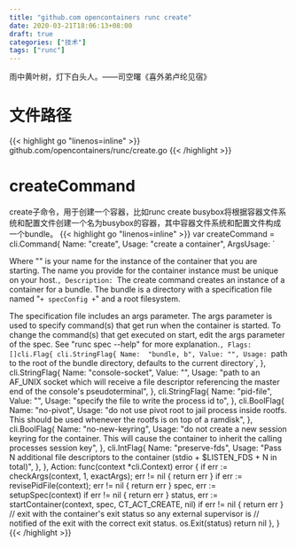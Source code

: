```yaml
---
title: "github.com opencontainers runc create"
date: 2020-03-21T18:06:13+08:00
draft: true
categories: ["技术"]
tags: ["runc"]
---
```

雨中黄叶树，灯下白头人。——司空曙《喜外弟卢纶见宿》
<!--more-->
# 文件路径
{{< highlight go "linenos=inline" >}}
github.com/opencontainers/runc/create.go
{{< /highlight >}}

# createCommand
create子命令，用于创建一个容器，比如runc create busybox将根据容器文件系统和配置文件创建一个名为busybox的容器，其中容器文件系统和配置文件构成一个bundle。
{{< highlight go "linenos=inline" >}}
var createCommand = cli.Command{
	Name:  "create",
	Usage: "create a container",
	ArgsUsage: `<container-id>

Where "<container-id>" is your name for the instance of the container that you
are starting. The name you provide for the container instance must be unique on
your host.`,
	Description: `The create command creates an instance of a container for a bundle. The bundle
is a directory with a specification file named "` + specConfig + `" and a root
filesystem.

The specification file includes an args parameter. The args parameter is used
to specify command(s) that get run when the container is started. To change the
command(s) that get executed on start, edit the args parameter of the spec. See
"runc spec --help" for more explanation.`,
	Flags: []cli.Flag{
		cli.StringFlag{
			Name:  "bundle, b",
			Value: "",
			Usage: `path to the root of the bundle directory, defaults to the current directory`,
		},
		cli.StringFlag{
			Name:  "console-socket",
			Value: "",
			Usage: "path to an AF_UNIX socket which will receive a file descriptor referencing the master end of the console's pseudoterminal",
		},
		cli.StringFlag{
			Name:  "pid-file",
			Value: "",
			Usage: "specify the file to write the process id to",
		},
		cli.BoolFlag{
			Name:  "no-pivot",
			Usage: "do not use pivot root to jail process inside rootfs.  This should be used whenever the rootfs is on top of a ramdisk",
		},
		cli.BoolFlag{
			Name:  "no-new-keyring",
			Usage: "do not create a new session keyring for the container.  This will cause the container to inherit the calling processes session key",
		},
		cli.IntFlag{
			Name:  "preserve-fds",
			Usage: "Pass N additional file descriptors to the container (stdio + $LISTEN_FDS + N in total)",
		},
	},
	Action: func(context *cli.Context) error {
		if err := checkArgs(context, 1, exactArgs); err != nil {
			return err
		}
		if err := revisePidFile(context); err != nil {
			return err
		}
		spec, err := setupSpec(context)
		if err != nil {
			return err
		}
		status, err := startContainer(context, spec, CT_ACT_CREATE, nil)
		if err != nil {
			return err
		}
		// exit with the container's exit status so any external supervisor is
		// notified of the exit with the correct exit status.
		os.Exit(status)
		return nil
	},
}
{{< /highlight >}}
